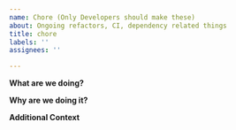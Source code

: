 ```yaml
---
name: Chore (Only Developers should make these)
about: Ongoing refactors, CI, dependency related things
title: chore
labels: ''
assignees: ''

---
```


**What are we doing?**

**Why are we doing it?**

**Additional Context**
